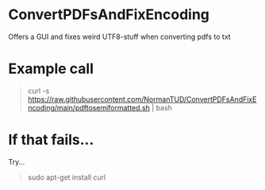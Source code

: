 # ConvertPDFsAndFixEncoding

Offers a GUI and fixes weird UTF8-stuff when converting pdfs to txt

# Example call

> curl -s https://raw.githubusercontent.com/NormanTUD/ConvertPDFsAndFixEncoding/main/pdftosemiformatted.sh | bash

# If that fails...

Try...

> sudo apt-get install curl
